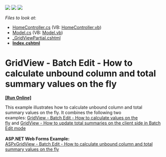<!-- default badges list -->
![](https://img.shields.io/endpoint?url=https://codecentral.devexpress.com/api/v1/VersionRange/128549521/16.1.4%2B)
[![](https://img.shields.io/badge/Open_in_DevExpress_Support_Center-FF7200?style=flat-square&logo=DevExpress&logoColor=white)](https://supportcenter.devexpress.com/ticket/details/T124151)
[![](https://img.shields.io/badge/📖_How_to_use_DevExpress_Examples-e9f6fc?style=flat-square)](https://docs.devexpress.com/GeneralInformation/403183)
<!-- default badges end -->
<!-- default file list -->
*Files to look at*:

* [HomeController.cs](./CS/GridViewBatchEdit/Controllers/HomeController.cs) (VB: [HomeController.vb](./VB/GridViewBatchEdit/Controllers/HomeController.vb))
* [Model.cs](./CS/GridViewBatchEdit/Models/Model.cs) (VB: [Model.vb](./VB/GridViewBatchEdit/Models/Model.vb))
* [_GridViewPartial.cshtml](./CS/GridViewBatchEdit/Views/Home/_GridViewPartial.cshtml)
* **[Index.cshtml](./CS/GridViewBatchEdit/Views/Home/Index.cshtml)**
<!-- default file list end -->
# GridView - Batch Edit - How to calculate unbound column and total summary values on the fly
<!-- run online -->
**[[Run Online]](https://codecentral.devexpress.com/t124151/)**
<!-- run online end -->


This example illustrates how to calculate unbound column and total summary values on the fly. It combines the following two examples: <a href="https://www.devexpress.com/Support/Center/p/T124603">GridView - Batch Edit - How to calculate values on the fly</a> and <a href="https://www.devexpress.com/Support/Center/p/T137186">GridView - How to update total summaries on the client side in Batch Edit mode</a> <br /><br /><strong>ASP.NET Web Forms Example:</strong><a href="https://www.devexpress.com/Support/Center/p/T116925"><br />ASPxGridView - Batch Edit - How to calculate unbound column and total summary values on the fly</a><br /><br />

<br/>


